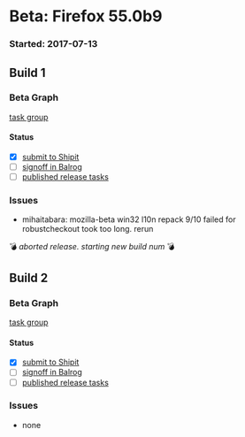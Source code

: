 # Beta: Firefox 55.0b9

### Started: 2017-07-13

## Build 1

### Beta Graph
[task group](https://tools.taskcluster.net/push-inspector/#/bG8UyGK1SOepunVStFhX2A)


#### Status
- [x] [submit to Shipit](https://wiki.mozilla.org/Release:Release_Automation_on_Mercurial:Starting_a_Release#Submit_to_Ship_It)
- [ ] [signoff in Balrog](../how-tos/relpro.md#3-signoffs)
- [ ] [published release tasks](../how-tos/relpro.md#4-publish-release)

### Issues
- mihaitabara: mozilla-beta win32 l10n repack 9/10 failed for robustcheckout took too long. rerun

:bomb: _aborted release. starting new build num_ :bomb:

## Build 2

### Beta Graph
[task group](https://tools.taskcluster.net/push-inspector/#/bLZtf6iuTEGOxvAnL9WE5g)


#### Status
- [x] [submit to Shipit](https://wiki.mozilla.org/Release:Release_Automation_on_Mercurial:Starting_a_Release#Submit_to_Ship_It)
- [ ] [signoff in Balrog](../how-tos/relpro.md#3-signoffs)
- [ ] [published release tasks](../how-tos/relpro.md#4-publish-release)

### Issues
- none


